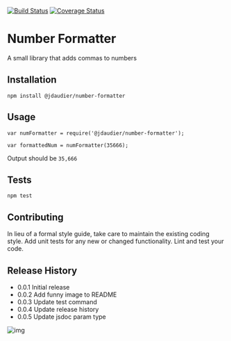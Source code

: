 [![Build Status](https://travis-ci.org/jdaudier/numberFormatter.svg?branch=master)](https://travis-ci.org/jdaudier/numberFormatter)  [![Coverage Status](https://coveralls.io/repos/jdaudier/numberFormatter/badge.svg?branch=master)](https://coveralls.io/r/jdaudier/numberFormatter?branch=master)

Number Formatter
=========

A small library that adds commas to numbers

## Installation

  `npm install @jdaudier/number-formatter`

## Usage

    var numFormatter = require('@jdaudier/number-formatter');

    var formattedNum = numFormatter(35666);
  
  
  Output should be `35,666`


## Tests

  `npm test`

## Contributing

In lieu of a formal style guide, take care to maintain the existing coding style.
Add unit tests for any new or changed functionality. Lint and test your code.

## Release History

* 0.0.1 Initial release
* 0.0.2 Add funny image to README
* 0.0.3 Update test command
* 0.0.4 Update release history
* 0.0.5 Update jsdoc param type


![img](https://getdrip.s3.amazonaws.com/uploads/image_upload/image/3314/embeddable_44acde4e-3999-48e0-b187-4762a8d1f75b.png)